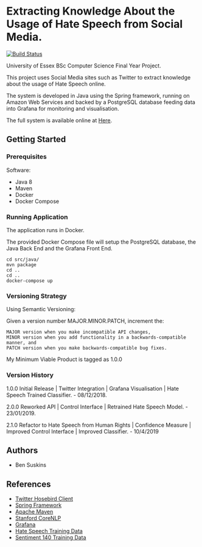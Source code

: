 # Extracting Knowledge About the Usage of Hate Speech from Social Media.
[![Build Status](https://travis-ci.org/BenSuskins/final-year-project.svg?branch=master)](https://travis-ci.org/BenSuskins/final-year-project)

University of Essex BSc Computer Science Final Year Project.

This project uses Social Media sites such as Twitter to extract knowledge about the usage of Hate Speech online.

The system is developed in Java using the Spring framework, running on Amazon Web Services and backed by a PostgreSQL database feeding data into Grafana for monitoring and visualisation.  

The full system is available online at [Here](www.hatespeech.suskins.co.uk).

## Getting Started 

### Prerequisites
Software:
* Java 8
* Maven
* Docker
* Docker Compose

### Running Application
The application runs in Docker.

The provided Docker Compose file will setup the PostgreSQL database, the Java Back End and the Grafana Front End.


```
cd src/java/
mvn package
cd ..
cd ..
docker-compose up
```

### Versioning Strategy
Using Semantic Versioning:

Given a version number MAJOR.MINOR.PATCH, increment the:

    MAJOR version when you make incompatible API changes,
    MINOR version when you add functionality in a backwards-compatible manner, and
    PATCH version when you make backwards-compatible bug fixes.

My Minimum Viable Product is tagged as 1.0.0

### Version History
1.0.0 Initial Release | Twitter Integration | Grafana Visualisation | Hate Speech Trained Classifier. - 08/12/2018.

2.0.0 Reworked API | Control Interface | Retrained Hate Speech Model. - 23/01/2019.

2.1.0 Refactor to Hate Speech from Human Rights | Confidence Measure | Improved Control Interface | Improved Classifier. - 10/4/2019

## Authors
* Ben Suskins 

## References
* [Twitter Hosebird Client](https://github.com/twitter/hbc)
* [Spring Framework](https://spring.io/)
* [Apache Maven](https://maven.apache.org/)
* [Stanford CoreNLP](https://stanfordnlp.github.io/CoreNLP/)
* [Grafana](https://grafana.com/)
* [Hate Speech Training Data](https://github.com/t-davidson/hate-speech-and-offensive-language)
* [Sentiment 140 Training Data](http://help.sentiment140.com/for-students/)
